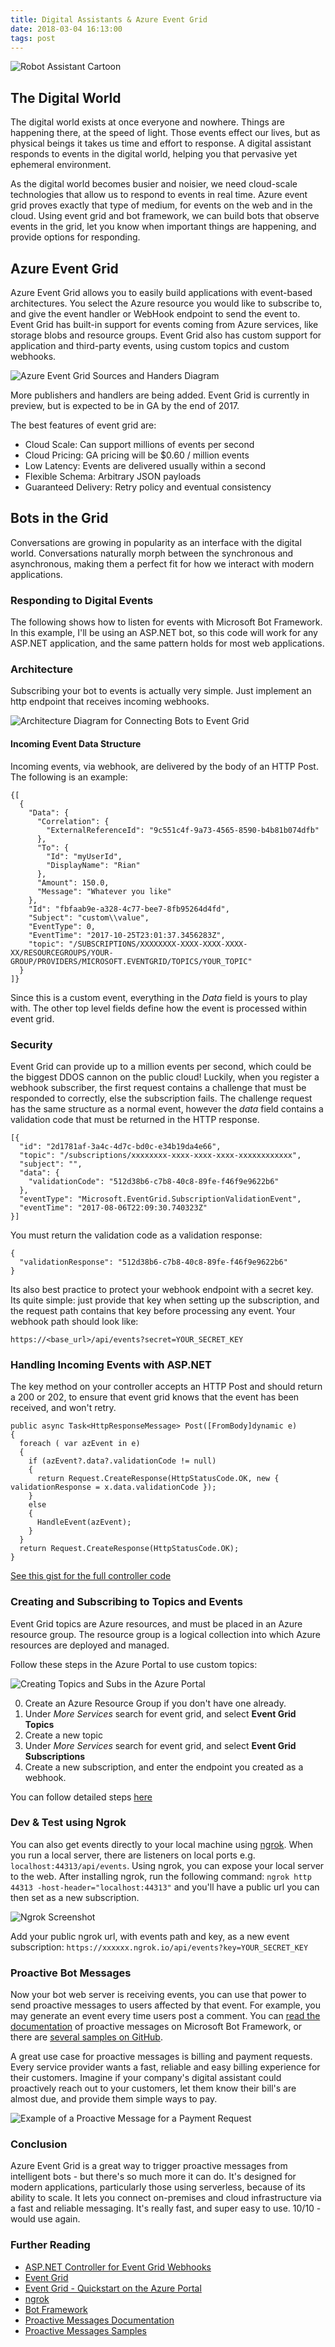 ```yaml
---
title: Digital Assistants & Azure Event Grid
date: 2018-03-04 16:13:00
tags: post
---
```


![Robot Assistant Cartoon](/images/robot.jpg)

## The Digital World

The digital world exists at once everyone and nowhere. Things are happening there, at the speed of light. Those events effect our lives, but as physical beings it takes us time and effort to response. A digital assistant responds to events in the digital world, helping you that pervasive yet ephemeral environment. 

As the digital world becomes busier and noisier, we need cloud-scale technologies that allow us to respond to events in real time. Azure event grid proves exactly that type of medium, for events on the web and in the cloud. Using event grid and bot framework, we can build bots that observe events in the grid, let you know when important things are happening, and provide options for responding.

## Azure Event Grid

Azure Event Grid allows you to easily build applications with event-based architectures. You select the Azure resource you would like to subscribe to, and give the event handler or WebHook endpoint to send the event to. Event Grid has built-in support for events coming from Azure services, like storage blobs and resource groups. Event Grid also has custom support for application and third-party events, using custom topics and custom webhooks.

![Azure Event Grid Sources and Handers Diagram](https://docs.microsoft.com/en-us/azure/event-grid/media/overview/functional-model.png)

More publishers and handlers are being added. Event Grid is currently in preview, but is expected to be in GA by the end of 2017.

The best features of event grid are:

* Cloud Scale: Can support millions of events per second
* Cloud Pricing: GA pricing will be $0.60 / million events
* Low Latency: Events are delivered usually within a second
* Flexible Schema: Arbitrary JSON payloads
* Guaranteed Delivery: Retry policy and eventual consistency

## Bots in the Grid

Conversations are growing in popularity as an interface with the digital world. Conversations naturally morph between the synchronous and asynchronous, making them a perfect fit for how we interact with modern applications. 

### Responding to Digital Events

The following shows how to listen for events with Microsoft Bot Framework. In this example, I'll be using an ASP.NET bot, so this code will work for any ASP.NET application, and the same pattern holds for most web applications.

### Architecture

Subscribing your bot to events is actually very simple. Just implement an http endpoint that receives incoming webhooks.

![Architecture Diagram for Connecting Bots to Event Grid](/content/images/2017/10/boteventgridarchitecture.png)

#### Incoming Event Data Structure

Incoming events, via webhook, are delivered by the body of an HTTP Post. The following is an example:

```.language-json
{[
  {
    "Data": {
      "Correlation": {
        "ExternalReferenceId": "9c551c4f-9a73-4565-8590-b4b81b074dfb"
      },
      "To": {
        "Id": "myUserId",
        "DisplayName": "Rian"
      },
      "Amount": 150.0,
      "Message": "Whatever you like"
    },
    "Id": "fbfaab9e-a328-4c77-bee7-8fb95264d4fd",
    "Subject": "custom\\value",
    "EventType": 0,
    "EventTime": "2017-10-25T23:01:37.3456283Z",
    "topic": "/SUBSCRIPTIONS/XXXXXXXX-XXXX-XXXX-XXXX-XX/RESOURCEGROUPS/YOUR-GROUP/PROVIDERS/MICROSOFT.EVENTGRID/TOPICS/YOUR_TOPIC"
  }
]}
```

Since this is a custom event, everything in the *Data* field is yours to play with. The other top level fields define how the event is processed within event grid.

### Security

Event Grid can provide up to a million events per second, which could be the biggest DDOS cannon on the public cloud! Luckily, when you register a webhook subscriber, the first request contains a challenge that must be responded to correctly, else the subscription fails. The challenge request has the same structure as a normal event, however the *data* field contains a validation code that must be returned in the HTTP response.

```.language-json
[{
  "id": "2d1781af-3a4c-4d7c-bd0c-e34b19da4e66",
  "topic": "/subscriptions/xxxxxxxx-xxxx-xxxx-xxxx-xxxxxxxxxxxx",
  "subject": "",
  "data": {
    "validationCode": "512d38b6-c7b8-40c8-89fe-f46f9e9622b6"
  },
  "eventType": "Microsoft.EventGrid.SubscriptionValidationEvent",
  "eventTime": "2017-08-06T22:09:30.740323Z"
}]
```

You must return the validation code as a validation response:
```.language-json
{
  "validationResponse": "512d38b6-c7b8-40c8-89fe-f46f9e9622b6"
}
```

Its also best practice to protect your webhook endpoint with a secret key. Its quite simple: just provide that key when setting up the subscription, and the request path contains that key before processing any event. Your webhook path should look like:

`https://<base_url>/api/events?secret=YOUR_SECRET_KEY`


### Handling Incoming Events with ASP.NET

The key method on your controller accepts an HTTP Post and should return a 200 or 202, to ensure that event grid knows that the event has been received, and won't retry.
```.language-csharp
public async Task<HttpResponseMessage> Post([FromBody]dynamic e)
{
  foreach ( var azEvent in e)
  {
    if (azEvent?.data?.validationCode != null)
    {
      return Request.CreateResponse(HttpStatusCode.OK, new { validationResponse = x.data.validationCode });
    }
    else
    {
      HandleEvent(azEvent);
    }
  }
  return Request.CreateResponse(HttpStatusCode.OK);
}
```
[See this gist for the full controller code](https://gist.github.com/xtellurian/1ee357452668d7c3f46b83410c84435c)

### Creating and Subscribing to Topics and Events

Event Grid topics are Azure resources, and must be placed in an Azure resource group. The resource group is a logical collection into which Azure resources are deployed and managed.

Follow these steps in the Azure Portal to use custom topics:

![Creating Topics and Subs in the Azure Portal](/content/images/2017/10/eventgridportal.PNG)


0. Create an Azure Resource Group if you don't have one already.
1. Under *More Services* search for event grid, and select **Event Grid Topics**
2. Create a new topic
3. Under *More Services* search for event grid, and select **Event Grid Subscriptions**
4. Create a new subscription, and enter the endpoint you created as a webhook.

You can follow detailed steps [here](https://docs.microsoft.com/en-us/azure/event-grid/custom-event-quickstart-portal)

### Dev & Test using Ngrok

You can also get events directly to your local machine using [ngrok](https://ngrok.com/). When you run a local server, there are listeners on local ports e.g. `localhost:44313/api/events`. Using ngrok, you can expose your local server to the web. After installing ngrok, run the following command: `ngrok http 44313 -host-header="localhost:44313"` and you'll have a public url you can then set as a new subscription.

![Ngrok Screenshot](/content/images/2017/10/ngrokexample.PNG)

Add your public ngrok url, with events path and key, as a new event subscription: `https://xxxxxx.ngrok.io/api/events?key=YOUR_SECRET_KEY`



### Proactive Bot Messages

Now your bot web server is receiving events, you can use that power to send proactive messages to users affected by that event. For example, you may generate an event every time users post a comment. You can [read the documentation](https://docs.microsoft.com/en-us/bot-framework/nodejs/bot-builder-nodejs-proactive-messages) of proactive messages on Microsoft Bot Framework, or there are [several samples on GitHub](https://github.com/MicrosoftDX/botFramework-proactiveMessages).

A great use case for proactive messages is billing and payment requests. Every service provider wants a fast, reliable and easy billing experience for their customers. Imagine if your company's digital assistant could proactively reach out to your customers, let them know their bill's are almost due, and provide them simple ways to pay.

![Example of a Proactive Message for a Payment Request](/content/images/2017/10/PaymentRequest.PNG)


### Conclusion

Azure Event Grid is a great way to trigger proactive messages from intelligent bots - but there's so much more it can do. It's designed for modern applications, particularly those using serverless, because of its ability to scale. It lets you connect on-premises and cloud infrastructure via a fast and reliable messaging. It's really fast, and super easy to use. 10/10 - would use again.


### Further Reading
* [ASP.NET Controller for Event Grid Webhooks](https://gist.github.com/xtellurian/1ee357452668d7c3f46b83410c84435c)
* [Event Grid](https://docs.microsoft.com/en-us/azure/event-grid/)
* [Event Grid - Quickstart on the Azure Portal](https://docs.microsoft.com/en-us/azure/event-grid/custom-event-quickstart-portal)
* [ngrok](https://ngrok.com/)
* [Bot Framework](https://docs.microsoft.com/en-us/bot-framework/)
* [Proactive Messages Documentation](https://docs.microsoft.com/en-us/bot-framework/nodejs/bot-builder-nodejs-proactive-messages)
* [Proactive Messages Samples](https://github.com/MicrosoftDX/botFramework-proactiveMessages)
